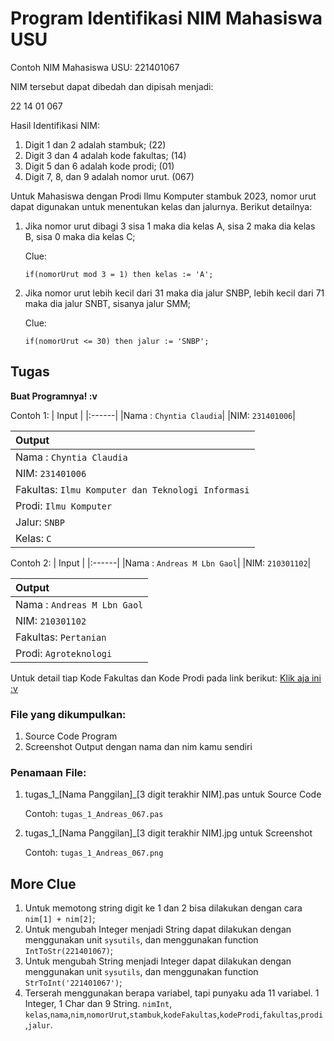 # Program Identifikasi NIM Mahasiswa USU

Contoh NIM Mahasiswa USU:
221401067


NIM tersebut dapat dibedah dan dipisah menjadi:

22 14 01 067


Hasil Identifikasi NIM:
1. Digit 1 dan 2 adalah stambuk; (22)
2. Digit 3 dan 4 adalah kode fakultas; (14)
3. Digit 5 dan 6 adalah kode prodi; (01)
4. Digit 7, 8, dan 9 adalah nomor urut. (067)

Untuk Mahasiswa dengan Prodi Ilmu Komputer stambuk 2023, nomor urut dapat digunakan untuk menentukan kelas dan jalurnya. Berikut detailnya:
1. Jika nomor urut dibagi 3 sisa 1 maka dia kelas A, sisa 2 maka dia kelas B, sisa 0 maka dia kelas C;

   Clue:

   `if(nomorUrut mod 3 = 1) then
     kelas := 'A';`
2. Jika nomor urut lebih kecil dari 31 maka dia jalur SNBP, lebih kecil dari 71 maka dia jalur SNBT, sisanya jalur SMM;

   Clue:

   `if(nomorUrut <= 30) then
     jalur := 'SNBP';`

## Tugas
**Buat Programnya! :v**

Contoh 1:
| Input |
|:------|
|Nama : `Chyntia Claudia`|
|NIM: `231401006`|

| Output |
|:------|
|Nama : `Chyntia Claudia`|
|NIM: `231401006`|
|Fakultas: `Ilmu Komputer dan Teknologi Informasi`|
|Prodi: `Ilmu Komputer`|
|Jalur: `SNBP`|
|Kelas: `C`|

Contoh 2:
| Input |
|:------|
|Nama : `Andreas M Lbn Gaol`|
|NIM: `210301102`|

| Output |
|:------|
|Nama : `Andreas M Lbn Gaol`|
|NIM: `210301102`|
|Fakultas: `Pertanian`|
|Prodi: `Agroteknologi`|

Untuk detail tiap Kode Fakultas dan Kode Prodi pada link berikut:
[Klik aja ini :v](https://docs.google.com/spreadsheets/d/1s7yNQjytmaS7Y9XYd_ASlU8oOHj4-kO9SrOfwDJXjLo/edit?usp=sharing)

### File yang dikumpulkan:
1. Source Code Program
2. Screenshot Output dengan nama dan nim kamu sendiri

### Penamaan File:
1. tugas_1_[Nama Panggilan]_[3 digit terakhir NIM].pas untuk Source Code

   Contoh: `tugas_1_Andreas_067.pas`
2. tugas_1_[Nama Panggilan]_[3 digit terakhir NIM].jpg untuk Screenshot

   Contoh: `tugas_1_Andreas_067.png`

## More Clue
1. Untuk memotong string digit ke 1 dan 2 bisa dilakukan dengan cara `nim[1] + nim[2]`;
2. Untuk mengubah Integer menjadi String dapat dilakukan dengan menggunakan unit `sysutils`, dan menggunakan function `IntToStr(221401067)`;
3. Untuk mengubah String menjadi Integer dapat dilakukan dengan menggunakan unit `sysutils`, dan menggunakan function `StrToInt('221401067')`;
4. Terserah menggunakan berapa variabel, tapi punyaku ada 11 variabel. 1 Integer, 1 Char dan 9 String. `nimInt`, `kelas`,`nama`,`nim`,`nomorUrut`,`stambuk`,`kodeFakultas`,`kodeProdi`,`fakultas`,`prodi`,`jalur`.
